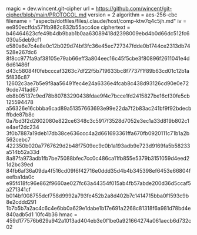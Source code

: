 magic = dev.wincent.git-cipher
url = https://github.com/wincent/git-cipher/blob/main/PROTOCOL.md
version = 2
algorithm = aes-256-cbc
filename = "aspects/dotfiles/files/.claude/host/comp-ktw7q4c5jh.md"
iv = ee950ecffda571fb982c832b55acc4ce
ciphertext =
b46464623cfe49b4db9bab1b0aa63089418d2398009ebd4b0d66dc512fc6030a5deb9cf1
e580a6e7c4e8e0c12b029d74bf3fc36e45ec727347fdde0b1744ce2313db74528e267dc6
8f8cc977fa9af38105e79ab66eff3a804eec16c45f5cbe3f80896f2611041e4d6d61486f
d43c58084f0febcccaf3263c7df22f5b719633bc8f7737f1f89b63cd01c12b1a5f836c87
12602c3ae7b5e9f8aa56491fec4e24a6336e4fcab8c438d93126cd90e0e729cde741ad67
eb8b05137c9ed78b80783290438fdae9f4c7bcce1fd2415827be16cf30fe5cb125594478
a56326e16cbbba6cad89a51357663693e99e22da7f2b83ac241bf9f92bdecbffbde87b8c
0a7bd3f2d2602080e822ce6348c3c5917f3528d7052e3ec1a33d819b802c1e4aef2dc234
3f0b7887a19deb17db38ce636ccc4a2d661693361ffa670fb0920111c71b1a2b562cebc7
422350b020a7767629d2b48f7509ec9c0b1a193adb9e723d9169fa5b58233a514b52a33d
8a87fa973adb1fb7be75088bfec7cc0c486ca11fb855e5379b3151059d4eed21d2bc39ed
84fb6af36a09da4f516cd09f6f42716e0ddd35d4b4b345398ef6453e66804feefba1da0c
e95f418fc96e862f9660ae027fc63a44354f015ab4fb57abde200d36d5ccaf5a271341cf
b014bf008755dcf758d9992a793fe452b2a8d402b7c1414715bba0f1593c9b8e2cddd291
1b7b5b7a2ac4c6c4e6bb0a629e1dabe1b17e691a2268c81318f6a981d78bd4e840adb5d1
10fc4b36
hmac = 459d177576b629a942a1013ad404eb3e0f1be0a921664274a061aecb6d732c02
